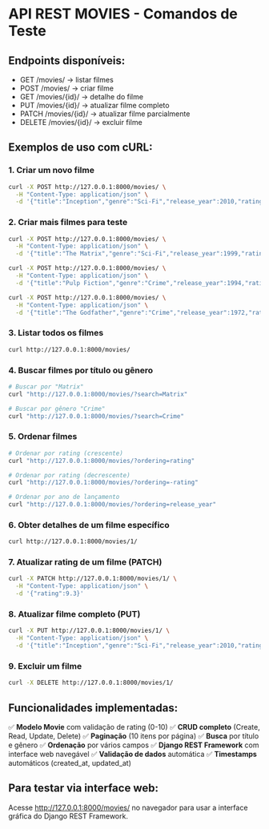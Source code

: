 # API REST MOVIES - Comandos de Teste

## Endpoints disponíveis:
- GET /movies/ → listar filmes
- POST /movies/ → criar filme
- GET /movies/{id}/ → detalhe do filme
- PUT /movies/{id}/ → atualizar filme completo
- PATCH /movies/{id}/ → atualizar filme parcialmente
- DELETE /movies/{id}/ → excluir filme

## Exemplos de uso com cURL:

### 1. Criar um novo filme
```bash
curl -X POST http://127.0.0.1:8000/movies/ \
  -H "Content-Type: application/json" \
  -d '{"title":"Inception","genre":"Sci-Fi","release_year":2010,"rating":8.8}'
```

### 2. Criar mais filmes para teste
```bash
curl -X POST http://127.0.0.1:8000/movies/ \
  -H "Content-Type: application/json" \
  -d '{"title":"The Matrix","genre":"Sci-Fi","release_year":1999,"rating":8.7}'

curl -X POST http://127.0.0.1:8000/movies/ \
  -H "Content-Type: application/json" \
  -d '{"title":"Pulp Fiction","genre":"Crime","release_year":1994,"rating":8.9}'

curl -X POST http://127.0.0.1:8000/movies/ \
  -H "Content-Type: application/json" \
  -d '{"title":"The Godfather","genre":"Crime","release_year":1972,"rating":9.2}'
```

### 3. Listar todos os filmes
```bash
curl http://127.0.0.1:8000/movies/
```

### 4. Buscar filmes por título ou gênero
```bash
# Buscar por "Matrix"
curl "http://127.0.0.1:8000/movies/?search=Matrix"

# Buscar por gênero "Crime"
curl "http://127.0.0.1:8000/movies/?search=Crime"
```

### 5. Ordenar filmes
```bash
# Ordenar por rating (crescente)
curl "http://127.0.0.1:8000/movies/?ordering=rating"

# Ordenar por rating (decrescente)
curl "http://127.0.0.1:8000/movies/?ordering=-rating"

# Ordenar por ano de lançamento
curl "http://127.0.0.1:8000/movies/?ordering=release_year"
```

### 6. Obter detalhes de um filme específico
```bash
curl http://127.0.0.1:8000/movies/1/
```

### 7. Atualizar rating de um filme (PATCH)
```bash
curl -X PATCH http://127.0.0.1:8000/movies/1/ \
  -H "Content-Type: application/json" \
  -d '{"rating":9.3}'
```

### 8. Atualizar filme completo (PUT)
```bash
curl -X PUT http://127.0.0.1:8000/movies/1/ \
  -H "Content-Type: application/json" \
  -d '{"title":"Inception","genre":"Sci-Fi","release_year":2010,"rating":9.0}'
```

### 9. Excluir um filme
```bash
curl -X DELETE http://127.0.0.1:8000/movies/1/
```

## Funcionalidades implementadas:

✅ **Modelo Movie** com validação de rating (0-10)
✅ **CRUD completo** (Create, Read, Update, Delete)
✅ **Paginação** (10 itens por página)
✅ **Busca** por título e gênero
✅ **Ordenação** por vários campos
✅ **Django REST Framework** com interface web navegável
✅ **Validação de dados** automática
✅ **Timestamps** automáticos (created_at, updated_at)

## Para testar via interface web:
Acesse http://127.0.0.1:8000/movies/ no navegador para usar a interface gráfica do Django REST Framework.
